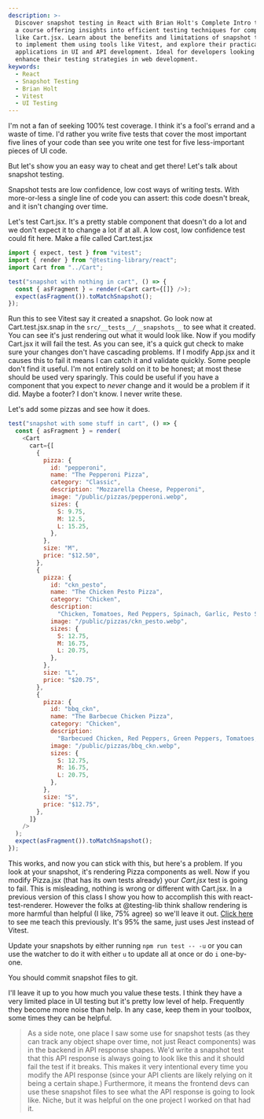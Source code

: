 ```yaml
---
description: >-
  Discover snapshot testing in React with Brian Holt's Complete Intro to React,
  a course offering insights into efficient testing techniques for components
  like Cart.jsx. Learn about the benefits and limitations of snapshot tests, how
  to implement them using tools like Vitest, and explore their practical
  applications in UI and API development. Ideal for developers looking to
  enhance their testing strategies in web development.
keywords:
  - React
  - Snapshot Testing
  - Brian Holt
  - Vitest
  - UI Testing
---
```


I'm not a fan of seeking 100% test coverage. I think it's a fool's errand and a waste of time. I'd rather you write five tests that cover the most important five lines of your code than see you write one test for five less-important pieces of UI code.

But let's show you an easy way to cheat and get there! Let's talk about snapshot testing.

Snapshot tests are low confidence, low cost ways of writing tests. With more-or-less a single line of code you can assert: this code doesn't break, and it isn't changing over time.

Let's test Cart.jsx. It's a pretty stable component that doesn't do a lot and we don't expect it to change a lot if at all. A low cost, low confidence test could fit here. Make a file called Cart.test.jsx

```javascript
import { expect, test } from "vitest";
import { render } from "@testing-library/react";
import Cart from "../Cart";

test("snapshot with nothing in cart", () => {
  const { asFragment } = render(<Cart cart={[]} />);
  expect(asFragment()).toMatchSnapshot();
});
```

Run this to see Vitest say it created a snapshot. Go look now at Cart.test.jsx.snap in the `src/__tests__/__snapshots__` to see what it created. You can see it's just rendering out what it would look like. Now if you modify Cart.jsx it will fail the test. As you can see, it's a quick gut check to make sure your changes don't have cascading problems. If I modify App.jsx and it causes this to fail it means I can catch it and validate quickly. Some people don't find it useful. I'm not entirely sold on it to be honest; at most these should be used very sparingly. This could be useful if you have a component that you expect to _never_ change and it would be a problem if it did. Maybe a footer? I don't know. I never write these.

Let's add some pizzas and see how it does.

```javascript
test("snapshot with some stuff in cart", () => {
  const { asFragment } = render(
    <Cart
      cart={[
        {
          pizza: {
            id: "pepperoni",
            name: "The Pepperoni Pizza",
            category: "Classic",
            description: "Mozzarella Cheese, Pepperoni",
            image: "/public/pizzas/pepperoni.webp",
            sizes: {
              S: 9.75,
              M: 12.5,
              L: 15.25,
            },
          },
          size: "M",
          price: "$12.50",
        },
        {
          pizza: {
            id: "ckn_pesto",
            name: "The Chicken Pesto Pizza",
            category: "Chicken",
            description:
              "Chicken, Tomatoes, Red Peppers, Spinach, Garlic, Pesto Sauce",
            image: "/public/pizzas/ckn_pesto.webp",
            sizes: {
              S: 12.75,
              M: 16.75,
              L: 20.75,
            },
          },
          size: "L",
          price: "$20.75",
        },
        {
          pizza: {
            id: "bbq_ckn",
            name: "The Barbecue Chicken Pizza",
            category: "Chicken",
            description:
              "Barbecued Chicken, Red Peppers, Green Peppers, Tomatoes, Red Onions, Barbecue Sauce",
            image: "/public/pizzas/bbq_ckn.webp",
            sizes: {
              S: 12.75,
              M: 16.75,
              L: 20.75,
            },
          },
          size: "S",
          price: "$12.75",
        },
      ]}
    />
  );
  expect(asFragment()).toMatchSnapshot();
});
```

This works, and now you can stick with this, but here's a problem. If you look at your snapshot, it's rendering Pizza components as well. Now if you modify Pizza.jsx (that has its own tests already) your _Cart.jsx_ test is going to fail. This is misleading, nothing is wrong or different with Cart.jsx. In a previous version of this class I show you how to accomplish this with react-test-renderer. However the folks at @testing-lib think shallow rendering is more harmful than helpful (I like, 75% agree) so we'll leave it out. [Click here][fem] to see me teach this previously. It's 95% the same, just uses Jest instead of Vitest.

Update your snapshots by either running `npm run test -- -u` or you can use the watcher to do it with either `u` to update all at once or do `i` one-by-one.

You should commit snapshot files to git.

I'll leave it up to you how much you value these tests. I think they have a very limited place in UI testing but it's pretty low level of help. Frequently they become more noise than help. In any case, keep them in your toolbox, some times they can be helpful.

> As a side note, one place I saw some use for snapshot tests (as they can track any object shape over time, not just React components) was in the backend in API response shapes. We'd write a snapshot test that this API response is always going to look like this and it should fail the test if it breaks. This makes it very intentional every time you modify the API response (since your API clients are likely relying on it being a certain shape.) Furthermore, it means the frontend devs can use these snapshot files to see what the API response is going to look like. Niche, but it was helpful on the one project I worked on that had it.

[fem]: https://frontendmasters.com/courses/intermediate-react-v4/snapshots/
